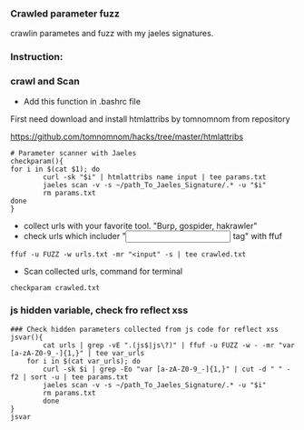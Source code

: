 ### Crawled parameter fuzz

crawlin parametes and fuzz with my jaeles signatures.

### Instruction:
### crawl and Scan

* Add this function in .bashrc file

First need download and install htmlattribs by tomnomnom from repository

https://github.com/tomnomnom/hacks/tree/master/htmlattribs

```
# Parameter scanner with Jaeles
checkparam(){
for i in $(cat $1); do
        curl -sk "$i" | htmlattribs name input | tee params.txt
        jaeles scan -v -s ~/path_To_Jaeles_Signature/.* -u "$i"
        rm params.txt
done
}

```

* collect urls with your favorite tool. "Burp, gospider, hakrawler"
* check urls which includer "<input> tag" with ffuf

```
ffuf -u FUZZ -w urls.txt -mr "<input" -s | tee crawled.txt
```

* Scan collected urls, command for terminal

```
checkparam crawled.txt
```

### js hidden variable, check fro reflect xss

```
### Check hidden parameters collected from js code for reflect xss
jsvar(){
        cat urls | grep -vE ".(js$|js\?)" | ffuf -u FUZZ -w - -mr "var [a-zA-Z0-9_-]{1,}" | tee var_urls
	for i in $(cat var_urls); do
		curl -sk $i | grep -Eo "var [a-zA-Z0-9_-]{1,}" | cut -d " " -f2 | sort -u | tee params.txt
		jaeles scan -v -s ~/path_To_Jaeles_Signature/.* -u "$i"
		rm params.txt
		done
}
jsvar
```

